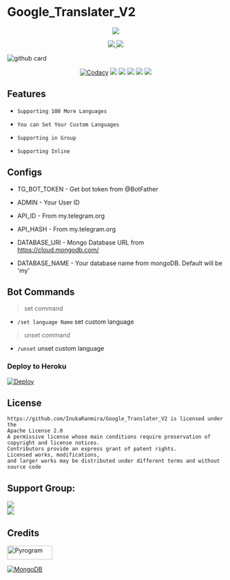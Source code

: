 # Google_Translater_V2

<p align="center">
  <a href="https://www.python.org">
    <img src="http://ForTheBadge.com/images/badges/made-with-python.svg">

  </a>
</p>
</p>
</p>

<p align="center">
  <a href="https://github.com/InukaRanmira/Google-Translater">
    <img src="https://img.shields.io/github/stars/InukaRanmira/Google-Translater?style=social">

  </a>
  
  <a href="https://github.com/InukaRanmira/Google-Translater/fork">
    <img src="https://img.shields.io/github/forks/lnukaRanmira/Google-Translater?label=Fork&style=social">

  </a>  
</p>

![github card](https://github-readme-stats.vercel.app/api/pin/?username=InukaRanmira&repo=Google-Translater&theme=dark)

<p align="center">
    <a href="https://app.codacy.com/InukaRanmira/Google-Translater/dashboard"> <img src="https://img.shields.io/codacy/grade/4d58f2a402b54aed8a7d95f7add45a81?color=brightgreen&logo=codacy&logoColor=green&style=for-the-badge" alt="Codacy" /></a>
    <a href="https://github.com/InukaRanmira/Google-Translater"> <img src="https://img.shields.io/github/repo-size/InukaRanmira/Google-Translater?color=orange&logo=github&logoColor=green&style=for-the-badge" /></a>
    <a href="https://github.com/InukaRanmira/Google-Translater/commits/"> <img src="https://img.shields.io/github/last-commit/InukaRanmira/Google-Translater?color=brown&logo=github&logoColor=green&style=for-the-badge" /></a>
    <a href="https://github.com/InukaRanmira/Google-Translater/issues"> <img src="https://img.shields.io/github/issues/InukaRanmira/Google-Translater?color=blueviolet&logo=github&logoColor=green&style=for-the-badge" /></a>
    <a href="https://github.com/InukaRanmira/Google-Translater/network/members"> <img src="https://img.shields.io/github/forks/InukaRanmira/Google-Translater?color=red&logo=github&logoColor=green&style=for-the-badge" /></a>  
    <a href="https://pypi.org/project/Telethon/"> <img src="https://img.shields.io/pypi/v/telethon?color=yellow&label=telethon&logo=python&logoColor=green&style=for-the-badge" /></a>
</p>


## Features

* ```Supporting 100 More Languages```

* ```You can Set Your Custom Languages```

* ```Supporting in Group```

* ```Supporting Inline```

## Configs 

* TG_BOT_TOKEN  - Get bot token from @BotFather

* ADMIN         - Your User ID

* API_ID        - From my.telegram.org 

* API_HASH      - From my.telegram.org 

* DATABASE_URI  - Mongo Database URL from https://cloud.mongodb.com/

* DATABASE_NAME  - Your database name from mongoDB. Default will be 'my'

## Bot Commands
> set command
* `/set language Name` set custom language
> unset command
* `/unset` unset custom language

### Deploy to Heroku
[![Deploy](https://www.herokucdn.com/deploy/button.svg)](https://heroku.com/deploy?template=https://github.com/InukaRanmira/Google-Translater)

## License
````
https://github.com/InukaRanmira/Google_Translater_V2 is licensed under the
Apache License 2.0
A permissive license whose main conditions require preservation of copyright and license notices.
Contributors provide an express grant of patent rights.
Licensed works, modifications, 
and larger works may be distributed under different terms and without source code 
````

## Support Group:
<a href="https://telegram.dog/slbotzone"><img src="https://img.shields.io/badge/Telegram-Join%20Telegram%20Group-blue.svg?logo=telegram"></a> <br>
<a href="https://t.me/Szteambots"><img src="https://img.shields.io/badge/Join-Updates%20Channel-blue.svg?style=for-the-badge&logo=Telegram"></a>


## Credits

<p align="left">
  <a href="https://github.com/pyrogram/pyrogram">
    <img alt="Pyrogram" src ="https://i.imgur.com/BOgY9ai.png" width="104.75" height="32"/>
  </a>
</p>

<p align="left">
  <a href="https://docs.mongodb.com">
    <img alt="MongoDB" src ="https://img.shields.io/badge/MongoDB-%234ea94b.svg?&style=for-the-badge&logo=mongodb&logoColor=white"/>
  </a>
</p>

